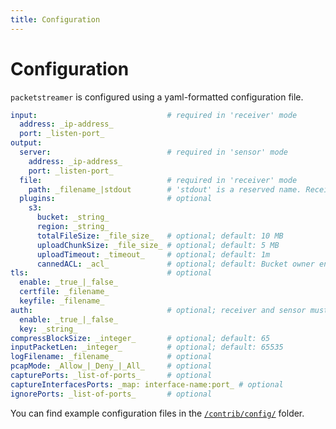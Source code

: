 ```yaml
---
title: Configuration
---
```


# Configuration

`packetstreamer` is configured using a yaml-formatted configuration file.

```yaml
input:                             # required in 'receiver' mode
  address: _ip-address_
  port: _listen-port_
output:
  server:                          # required in 'sensor' mode
    address: _ip-address_
    port: _listen-port_
  file:                            # required in 'receiver' mode
    path: _filename_|stdout        # 'stdout' is a reserved name. Receiver will write to stdout
  plugins:                         # optional
    s3:
      bucket: _string_
      region: _string_
      totalFileSize: _file_size_   # optional; default: 10 MB
      uploadChunkSize: _file_size_ # optional; default: 5 MB
      uploadTimeout: _timeout_     # optional; default: 1m
      cannedACL: _acl_             # optional; default: Bucket owner enforced
tls:                               # optional
  enable: _true_|_false_
  certfile: _filename_
  keyfile: _filename_
auth:                              # optional; receiver and sensor must use same shared key
  enable: _true_|_false_
  key: _string_
compressBlockSize: _integer_       # optional; default: 65
inputPacketLen: _integer_          # optional; default: 65535
logFilename: _filename_            # optional
pcapMode: _Allow_|_Deny_|_All_     # optional
capturePorts: _list-of-ports_      # optional
captureInterfacesPorts: _map: interface-name:port_ # optional
ignorePorts: _list-of-ports_       # optional
```

You can find example configuration files in the [`/contrib/config/`](https://github.com/deepfence/PacketStreamer/tree/main/contrib/config)
folder.
